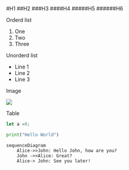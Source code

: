 #H1
##H2
###H3
####H4
#####H5
######H6

Orderd list
1. One
1. Two
1. Three

Unorderd list
- Line 1
- Line 2
- Line 3

Image

![](https://placehold.co/600x400)

Table

```javascript
let a =0;
```

```python
print("Hello World")
```

```mermaid
sequenceDiagram
    Alice->>John: Hello John, how are you?
    John ->>Alice: Great?
    Alice-> John: See you later!
```
